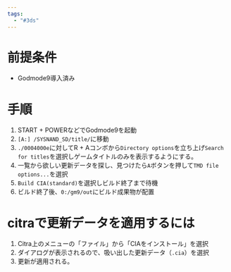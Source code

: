 ```yaml
---
tags:
  - "#3ds"
---
```

# 前提条件
- Godmode9導入済み
# 手順
1. START + POWERなどでGodmode9を起動
2. `[A:] /SYSNAND_SD/title/`に移動
3. `./0004000e`に対してR + Aコンボから`Directory options`を立ち上げ`Search for titles`を選択しゲームタイトルのみを表示するようにする。
4. 一覧から欲しい更新データを探し、見つけたら`A`ボタンを押して`TMD file options...`を選択
5. `Build CIA(standard)`を選択しビルド終了まで待機
6. ビルド終了後、`0:/gm9/out`にビルド成果物が配置

# citraで更新データを適用するには
1. Citra上のメニューの「ファイル」から「CIAをインストール」を選択
2. ダイアログが表示されるので、吸い出した更新データ（`.cia`）を選択
3. 更新が適用される。